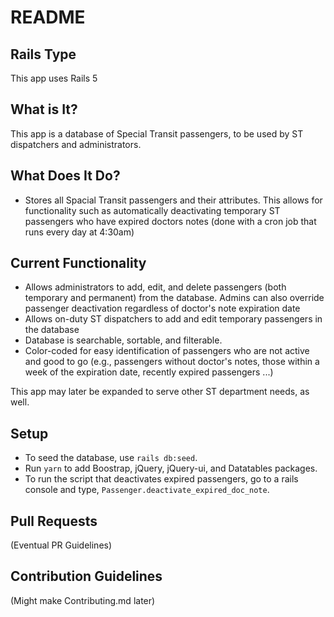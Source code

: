 # README

## Rails Type

This app uses Rails 5

## What is It?

This app is a database of Special Transit passengers, to be used by ST dispatchers and administrators.

## What Does It Do?

- Stores all Spacial Transit passengers and their attributes. This allows for functionality such as automatically deactivating temporary ST passengers who have expired doctors notes (done with a cron job that runs every day at 4:30am)

## Current Functionality

- Allows administrators to add, edit, and delete passengers (both temporary and permanent) from the database. Admins can also override passenger deactivation regardless of doctor's note expiration date
- Allows on-duty ST dispatchers to add and edit temporary passengers in the database
- Database is searchable, sortable, and filterable.
- Color-coded for easy identification of passengers who are not active and good to go (e.g., passengers without doctor's notes, those within a week of the expiration date, recently expired passengers ...)

This app may later be expanded to serve other ST department needs, as well.

## Setup

- To seed the database, use `rails db:seed`.
- Run `yarn` to add Boostrap, jQuery, jQuery-ui, and Datatables packages.
- To run the script that deactivates expired passengers, go to a rails console and type, `Passenger.deactivate_expired_doc_note`.

## Pull Requests

(Eventual PR Guidelines)

## Contribution Guidelines
(Might make Contributing.md later)
